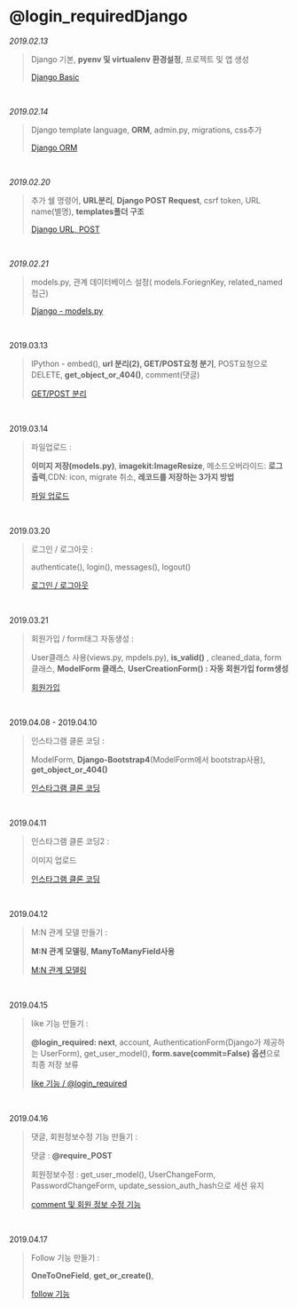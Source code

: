 # @login_requiredDjango

*2019.02.13*

> Django 기본, **pyenv 및 virtualenv 환경설정**, 프로젝트 및 앱 생성
>
> [Django Basic](./2019-02-13-django.md)

<br>

*2019.02.14*

> Django template language, **ORM**, admin.py, migrations, css추가
>
> [Django ORM](./2019-02-14-django.md)

<br>

*2019.02.20*

>추가 쉘 명령어,  **URL분리**,  **Django POST Request**, csrf token, URL name(별명), **templates폴더 구조**
>
>[Django URL, POST](./2019-02-20-django.md)

<br>

*2019.02.21*

> models.py, 관계 데이터베이스 설정( models.ForiegnKey, related_named접근) 
>
> [Django - models.py](./2019-02-21-django.md)

<br>

2019.03.13

>IPython - embed(), **url 분리(2), GET/POST요청 분기**, POST요청으로 DELETE, **get_object_or_404()**, comment(댓글)
>
>[GET/POST 분리](./2019-03-13-django.md)

<br>

2019.03.14

>파일업로드 :
>
>**이미지 저장(models.py)**,  **imagekit:ImageResize**, 메소드오버라이드: **로그출력**,CDN: icon, migrate 취소, **레코드를 저장하는 3가지 방법**
>
>[파일 업로드](./2019-03-14-django.md)

<br>

2019.03.20

>로그인 / 로그아웃 :
>
>authenticate(), login(), messages(), logout()
>
>[로그인 / 로그아웃](./2019-03-20-django.md)

<br>

2019.03.21

>회원가입 / form태그 자동생성 :
>
>User클래스 사용(views.py, mpdels.py), **is_valid()** , cleaned_data, form 클래스, **ModelForm 클래스**, **UserCreationForm() : 자동 회원가입 form생성**
>
>[회원가입](./2019-03-21-django.md)

<br>

2019.04.08 - 2019.04.10

> 인스타그램 클론 코딩 :
>
> ModelForm, **Django-Bootstrap4**(ModelForm에서 bootstrap사용), **get_object_or_404()**
>
> [인스타그램 클론 코딩](./2019-04-08-django.md)

<br>

2019.04.11

> 인스타그램 클론 코딩2 :
>
> 이미지 업로드
>
> [인스타그램 클론 코딩](./2019-04-11-django.md)

<br>

2019.04.12

> M:N 관계 모델 만들기 :
>
> **M:N 관계 모델링**, **ManyToManyField사용**
>
> [M:N 관계 모델링](./2019-04-12-django.md)

<br>

2019.04.15

> like 기능 만들기 :
>
> **@login_required:  next**, account, AuthenticationForm(Django가 제공하는 UserForm), get_user_model(), **form.save(commit=False) 옵션**으로 최종 저장 보류
> 
> [like 기능 / @login_required](./2019-04-15-django.md)

<br>

2019.04.16

> 댓글, 회원정보수정 기능 만들기 :
>
> 댓글 : **@require_POST**
>
> 회원정보수정 : get_user_model(), UserChangeForm, PasswordChangeForm, update_session_auth_hash으로 세션 유지
>
> [comment 및  회원 정보 수정 기능](./2019-04-16-django.md)

<br>

2019.04.17

> Follow 기능 만들기 :
>
>  **OneToOneField**, **get_or_create()**, 
>
>  [ follow 기능](./2019-04-17-django.md)

